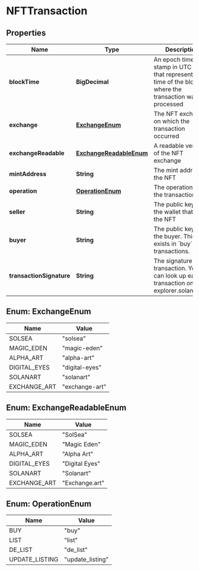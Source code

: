 

# NFTTransaction


## Properties

Name | Type | Description | Notes
------------ | ------------- | ------------- | -------------
**blockTime** | **BigDecimal** | An epoch time stamp in UTC time that represents the time of the block where the transaction was processed  |  [optional]
**exchange** | [**ExchangeEnum**](#ExchangeEnum) | The NFT exchange on which the transaction occurred |  [optional]
**exchangeReadable** | [**ExchangeReadableEnum**](#ExchangeReadableEnum) | A readable version of the NFT exchange |  [optional]
**mintAddress** | **String** | The mint address of the NFT  |  [optional]
**operation** | [**OperationEnum**](#OperationEnum) | The operation of the transaction |  [optional]
**seller** | **String** | The public key of the wallet that listed the NFT |  [optional]
**buyer** | **String** | The public key of the buyer. This only exists in &#x60;buy&#x60; transactions.  |  [optional]
**transactionSignature** | **String** | The signature of the transaction. You can look up each transaction on explorer.solana.com  |  [optional]



## Enum: ExchangeEnum

Name | Value
---- | -----
SOLSEA | &quot;solsea&quot;
MAGIC_EDEN | &quot;magic-eden&quot;
ALPHA_ART | &quot;alpha-art&quot;
DIGITAL_EYES | &quot;digital-eyes&quot;
SOLANART | &quot;solanart&quot;
EXCHANGE_ART | &quot;exchange-art&quot;



## Enum: ExchangeReadableEnum

Name | Value
---- | -----
SOLSEA | &quot;SolSea&quot;
MAGIC_EDEN | &quot;Magic Eden&quot;
ALPHA_ART | &quot;Alpha Art&quot;
DIGITAL_EYES | &quot;Digital Eyes&quot;
SOLANART | &quot;Solanart&quot;
EXCHANGE_ART | &quot;Exchange.art&quot;



## Enum: OperationEnum

Name | Value
---- | -----
BUY | &quot;buy&quot;
LIST | &quot;list&quot;
DE_LIST | &quot;de_list&quot;
UPDATE_LISTING | &quot;update_listing&quot;



